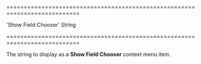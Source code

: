 ===========================================================================
<!--default-->'Show Field Chooser'<!--/default-->
<!--type-->String<!--/type-->
===========================================================================

<!--shortDescription-->
The string to display as a **Show Field Chooser** context menu item.
<!--/shortDescription-->

<!--fullDescription-->

<!--/fullDescription-->